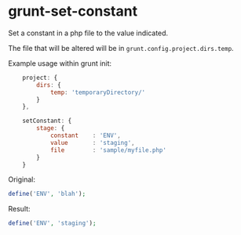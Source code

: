grunt-set-constant
==================

Set a constant in a php file to the value indicated.

The file that will be altered will be in `grunt.config.project.dirs.temp`.

Example usage within grunt init:

```javascript
    project: {
        dirs: {
            temp: 'temporaryDirectory/'
        }
    },

    setConstant: {
        stage: {
            constant    : 'ENV',
            value       : 'staging',
            file        : 'sample/myfile.php'
        }
    }
```

Original:

```php
define('ENV', 'blah');
```

Result:

```php
define('ENV', 'staging');
```
